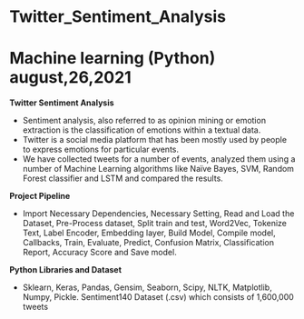 # **Twitter_Sentiment_Analysis**
# Machine learning  (Python)                                                                                                    august,26,2021

**Twitter Sentiment Analysis**
* Sentiment analysis, also referred to as opinion mining or emotion extraction is the classification of emotions within a textual data. 
* Twitter is a social media platform that has been mostly used by people to express emotions for particular events.
* We have collected tweets for a number of events, analyzed them using a number of Machine Learning algorithms like Naïve Bayes, SVM, Random Forest classifier and LSTM and compared the results.

**Project Pipeline**
* Import Necessary Dependencies, Necessary Setting, Read and Load the Dataset, Pre-Process dataset, Split train and test, Word2Vec, Tokenize Text, Label Encoder, Embedding layer, Build Model, Compile model, Callbacks, Train, Evaluate, Predict, Confusion Matrix, Classification Report, Accuracy Score and Save model.

**Python Libraries and Dataset**
* Sklearn, Keras, Pandas, Gensim, Seaborn, Scipy, NLTK, Matplotlib, Numpy, Pickle.  Sentiment140 Dataset (.csv) which consists of 1,600,000 tweets 
